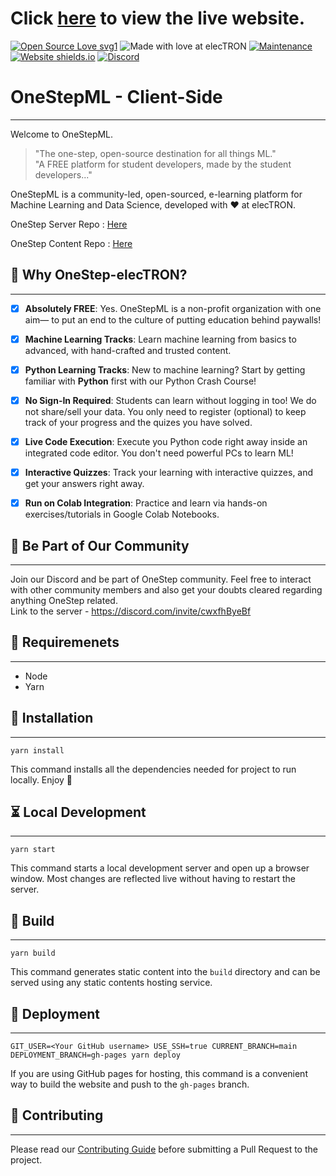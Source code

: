 # Click [here](https://onestep-electron.github.io/) to view the live website.
[![Open Source Love svg1](https://badges.frapsoft.com/os/v1/open-source.svg?v=103)](https://github.com/ellerbrock/open-source-badges/)    ![Made with love at elecTRON](https://img.shields.io/badge/Made%20with%20%E2%99%A5%20at-elecTRON-red)   [![Maintenance](https://img.shields.io/badge/MAINTAINED%3F-YES-green.svg)](https://GitHub.com/Naereen/StrapDown.js/graphs/commit-activity)    [![Website shields.io](https://img.shields.io/website-up-down-green-red/http/shields.io.svg)](http://shields.io/) 
[![Discord](https://img.shields.io/discord/591914197219016707.svg?label=&logo=discord&logoColor=ffffff&color=7389D8&labelColor=6A7EC2)](https://discord.gg/vpEv3HJ)

# OneStepML - Client-Side
---

Welcome to OneStepML. 
> "The one-step, open-source destination for all things ML."</br>
> "A FREE platform for student developers, made by the student developers..."

OneStepML is a community-led, open-sourced, e-learning platform for Machine Learning and Data Science, developed with :heart: at elecTRON. 

OneStep Server Repo : [Here](https://github.com/OneStep-elecTRON/onestep-electron-server)

OneStep Content Repo : [Here](https://github.com/OneStep-elecTRON/onestep-electron-content)

## 🧐 Why OneStep-elecTRON?
---

- [x] **Absolutely FREE**: Yes. OneStepML is a non-profit organization with one aim— to put an end to the culture of putting education behind paywalls! 
- [x] **Machine Learning Tracks**: Learn machine learning from basics to advanced, with hand-crafted and trusted content.
- [x] **Python Learning Tracks**: New to machine learning? Start by getting familiar with __Python__ first with our Python Crash Course!

- [x] **No Sign-In Required**: Students can learn without logging in too! We do not share/sell your data. You only need to register (optional) to keep track of your progress and the quizes you have solved. 
- [x] **Live Code Execution**: Execute you Python code right away inside an integrated code editor. You don't need powerful PCs to learn ML!
- [x] **Interactive Quizzes**: Track your learning with interactive quizzes, and get your answers right away.
- [x] **Run on Colab Integration**: Practice and learn via hands-on exercises/tutorials in Google Colab Notebooks.

## 🔴 Be Part of Our Community
---

Join our Discord and be part of OneStep community. Feel free to interact with other community members and also get your doubts cleared regarding anything OneStep related. <br/>
Link to the server - https://discord.com/invite/cwxfhByeBf

## 🎉 Requiremenets
---

- Node
- Yarn

## 🧠 Installation
---

```console
yarn install
```
This command installs all the dependencies needed for project to run locally. Enjoy 🎉

## ⏳ Local Development
---

```console
yarn start
```

This command starts a local development server and open up a browser window. Most changes are reflected live without having to restart the server.

## 👾 Build
---

```console
yarn build
```

This command generates static content into the `build` directory and can be served using any static contents hosting service.

## 🤖 Deployment
---

```console
GIT_USER=<Your GitHub username> USE_SSH=true CURRENT_BRANCH=main DEPLOYMENT_BRANCH=gh-pages yarn deploy
```

If you are using GitHub pages for hosting, this command is a convenient way to build the website and push to the `gh-pages` branch.

## 🙈 Contributing
---

Please read our [Contributing Guide](./CONTRIBUTING.md) before submitting a Pull Request to the project.

